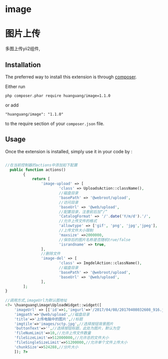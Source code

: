 # image
图片上传
====
多图上传yii2组件,


Installation
------------

The preferred way to install this extension is through [composer](http://getcomposer.org/download/).

Either run

```
php composer.phar require huanguang/image=1.1.0
```

or add

```
"huanguang/image": "1.1.0"
```

to the require section of your `composer.json` file.


Usage
-----

Once the extension is installed, simply use it in your code by  :

```php

//在当前控制器的actions中添加如下配置
  public function actions()
        {
            return [
                'image-upload' => [
                        'class' => UploadsAction::className(),
                        //磁盘目录
                        'basePath' => '@webroot/upload',
                        //访问目录
                        'baseUrl' => '@web/upload',
                        //配置目录，注意前后加“/”
                        'CatalogFormat' => '/'.date('Y/m/d').'/',
                        //允许上传文件的格式
                        'allowtype' => ['gif', 'png', 'jpg','jpeg'],
                        //上传文件大小限制
                        'maxsize' =>2000000,
                        //保存后的图片名称是否随机true/false
                        'israndname' => true,
                ],
                //删除文件
                'image-del' => [
                        'class' => ImgdelAction::className(),
                        //磁盘目录
                        'basePath' => '@webroot/upload',
                        'baseUrl' => '@web/upload',
                ],
        ];
}
 
//调用方式,imageUrl为默认图地址
<?= \huanguang\image\UploadWidget::widget([
    'imageUrl' => [['id'=>1,'imgurl'=>'/2017/04/08/20170408032608_916.jpg'],['id'=>2,'imgurl'=>'/2017/04/08/20170408031527_697.jpg'],['id'=>3,'imgurl'=>'/2017/04/08/20170408031927_169.jpg']],//图片数据
    'imgpath'=>'@web/upload',//磁盘目录
    'title'=>'上传电脑中的图片',//标题
    'imgtile'=>'images/sctp.jpg',//选择按钮背景图片
    'buttonText'=>'',//选择按钮标题，此处为图片，默认为空
    'fileNumLimit'=>10,//允许上传文件数量
    'fileSizeLimit'=>512000000,//允许总的文件大小
    'fileSingleSizeLimit'=>51200000,//允许单个文件上传大小
    'chunkSize'=>524288,//分片大小
    ]); ?>
